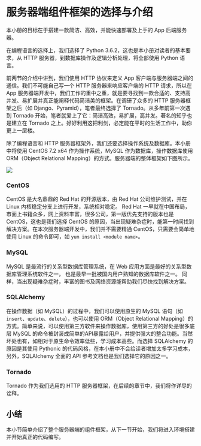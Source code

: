 # 服务器端组件框架的选择与介绍

本小册的目标在于搭建一款简洁、高效，并能快速部署及上手的 App 后端服务器。

在编程语言的选择上，我们选择了 Python 3.6.2，这也是本小册对读者的基本要求，从 HTTP 服务器，到数据库操作及逻辑分析处理，将全部使用 Python 语言。

前两节的介绍中讲到，我们使用 HTTP 协议来定义 App 客户端与服务器端之间的通信。我们不可能自己写一个 HTTP 服务器来响应客户端的 HTTP 请求，所以在 App 服务器端开发中，我们工作的重中之重，就是要寻找到一款合适的、支持高并发、易扩展并真正能阐释代码简洁美的框架。在调研了众多的 HTTP 服务器框架之后（如 Django、Pyramid），笔者最终选择了 Tornado。从多年前第一次遇到 Tornado 开始，笔者就爱上了它：简洁高效，易扩展，高并发。著名的知乎也是建立在 Tornado 之上。好好利用这把利剑，必定能在平时的生活工作中，助你更上一层楼。

除了编程语言和 HTTP 服务器框架外，我们还要选择操作系统及数据库。本小册中将使用 CentOS 7.2 x64 作为操作系统，MySQL 作为数据库，操作数据库使用 ORM（Object Relational Mapping）的方式。服务器端的整体框架如下图所示。

![](https://user-gold-cdn.xitu.io/2018/4/2/1628374240e888c0?w=646&h=380&f=png&s=19648)

### CentOS

CentOS 是大名鼎鼎的 Red Hat 的开源版本，由 Red Hat 公司维护测试，并在 Linux 内核稳定分支上进行开发，系统相对稳定。 Red Hat 一早就在中国布局，市面上书籍众多，网上资料丰富，很多公司，第一版优先支持的版本也是 CentOS，这也是我们选择 CentOS 的原因，当出现疑难杂症时，能第一时间找到解决方案。在本次服务器端开发中，我们并不需要精通 CentOS，只需要会简单地使用 Linux 的命令即可，如 `yum install <module name>`。

### MySQL

MySQL 是最流行的关系型数据库管理系统，在 Web 应用方面是最好的关系型数据库管理系统软件之一， 也是最早一批被国内用户熟知的数据库软件之一。 同样，当出现疑难杂症时，丰富的图书及网络资源能帮助我们尽快找到解决方案。

### SQLAlchemy

在操作数据（如 MySQL）的过程中，我们可以使用原生的 MySQL 语句（如`insert`、`update`、`delete`），也可以使用 ORM（Object Relational Mapping）的方式。简单来说，可以使用第三方软件来操作数据库，使用第三方的好处是很多底层 MySQL 的命令被封装成简单的API暴露给用户，并提供强大的整合功能。当然坏处也有，如相对于原生命令效率低些，学习成本高些。而选择 SQLAlchemy 的原因是其使用 Pythonic 的代码风格，在本小册中不会给读者增加太多学习成本，另外，SQLAlchemy 全面的 API 参考文档也是我们选择它的原因之一。

### Tornado

Tornado 作为我们选用的 HTTP 服务器框架，在后续的章节中，我们将作详尽的诠释。

## 小结
本小节简单介绍了整个服务器端的组件框架，从下一节开始，我们将进入环境搭建并开始真正的代码编写。

